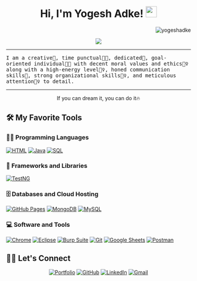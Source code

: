 <h1 align="center">
Hi, I'm Yogesh Adke!
  <img src="https://media.giphy.com/media/hvRJCLFzcasrR4ia7z/giphy.gif" width="30"></h1>
 <img src="https://komarev.com/ghpvc/?username=yogeshadke&label=Profile%20Views&color=0e75b6&style=flat" align='right' alt="yogeshadke" />
<!--  <img src="https://gpvc.arturio.dev/yogeshadke" alt="Profile views" align='right'/> <a href="https://github.com/yogeshadke/yogeshadke/"> </a> update  -->

<br/>

<!-- Typing SVG by DenverCoder1 - https://github.com/DenverCoder1/readme-typing-svg -->
<p align="center">
  <a href="https://github.com/DenverCoder1/readme-typing-svg"><img src="https://readme-typing-svg.herokuapp.com?lines=Bachlor's+In+Electronics;QA+Enginner+Automation+Manual;%20|%20Salesforce%20|%20API%20|%20Mobile%20|%20Testing%20|;Always%20learning%20new%20things&center=true&width=380&height=45"></a>
</p>
<hr/>
<samp>
I am a creative🎡, time punctual👩‍🎓, dedicated🎯, goal-oriented individual👩‍💻 with decent moral values and ethics🙇‍♀️ along with a high-energy level🤹‍♀️, honed communication skills👐, strong organizational skills👮‍♀️, and meticulous attention🕵️‍♀️ to detail.
</samp>
</p>
<hr/>
<p align="center">
  </a>
  <p align="center"> If you can dream it, you can do it🔥 </p>
</p>

## 🛠️ My Favorite Tools

### 👨‍💻 Programming Languages

<p>
    <a href="https://github.com/search?q=user%3ADenverCoder1+is%3Arepo+language%3Ac">
    <a href="https://github.com/search?q=user%3ADenverCoder1+is%3Arepo+language%3Acpp">
    <a href="https://github.com/search?q=user%3ADenverCoder1+is%3Arepo+language%3Acss">
    <a href="https://github.com/search?q=user%3ADenverCoder1+is%3Arepo+language%3Ahtml"><img alt="HTML" src="https://img.shields.io/badge/HTML%20-%23E34F26.svg?logo=html5&logoColor=white"></a>
    <a href="https://github.com/search?q=user%3ADenverCoder1+is%3Arepo+language%3Ajava"><img alt="Java" src="https://img.shields.io/badge/Java-%23007396.svg?logo=java&logoColor=white"></a>
    <a href="https://github.com/search?q=user%3ADenverCoder1+is%3Arepo+language%3Ajavascript">
    <a href="https://github.com/search?q=user%3ADenverCoder1+is%3Arepo+language%3Ajavascript">
    <a href="https://github.com/search?q=user%3ADenverCoder1+is%3Arepo+language%3Aphp">
    <a href="https://github.com/search?q=user%3ADenverCoder1+is%3Arepo+language%3Apython">
    <a href="https://github.com/search?q=user%3ADenverCoder1+is%3Arepo+language%3Asql"><img alt="SQL" src="https://img.shields.io/badge/SQL%20-%23025E8C.svg?logo=amazon-dynamodb&logoColor=white"></a>

### 🧰 Frameworks and Libraries

<p>
    <a href="#"><img alt="TestNG" src="https://img.shields.io/badge/-TestNG-00979D?logo=TestNG&logoColor=white"></a>
  
</p>

### 🗄️ Databases and Cloud Hosting

<p>
    <a href="#"><img alt="GitHub Pages" src="https://img.shields.io/badge/GitHub%20Pages-%23327FC7.svg?logo=github&logoColor=white"></a>
    <a href="#"><img alt="MongoDB" src ="https://img.shields.io/badge/MongoDB-%234ea94b.svg?logo=mongodb&logoColor=white"></a>
    <a href="#"><img alt="MySQL" src="https://img.shields.io/badge/MySQL-%2300f.svg?logo=mysql&logoColor=white"></a>
</p>

### 💻 Software and Tools

<p>
     <a href="#"></a>
    <a href="#"></a>
    <a href="#"></a>
    <a href="#"><img alt="Chrome" src="https://img.shields.io/badge/Chrome-3DDC84?logo=google-chrome&logoColor=white"></a>
    <a href="#"><img alt="Eclipse" src="https://img.shields.io/badge/Eclipse%20-%23F05033.svg?logo=Eclipse&logoColor=white"></a>
   <a href="#"><img alt="Burp Suite" src="https://img.shields.io/badge/Burp Suite%20-%23F05033.svg?logo=Burp Suite&logoColor=white"></a>
    <a href="#"></a>
    <a href="#"></a>
    <a href="#"><img alt="Git" src="https://img.shields.io/badge/Git%20-%23F05033.svg?logo=git&logoColor=white"></a>
    <a href="#"><img alt="Google Sheets" src="https://img.shields.io/badge/Google%20Sheets%20-%2334A853.svg?logo=google%20sheets&logoColor=white"></a>
    <a href="#"><img alt="Postman" src="https://img.shields.io/badge/Postman-FF6C37?logo=postman&logoColor=white"></a>
   
</p>

## 🙋‍♀️ Let's Connect

<p align="center">
	<a href="https://yogeshadke.github.io/" target="_blank"><img src="https://img.icons8.com/bubbles/50/000000/web.png" alt="Portfolio"/></a>
	<a href="https://github.com/yogeshadke" target="_blank"><img src="https://img.icons8.com/bubbles/50/000000/github.png" alt="GitHub"/></a>
	<a href="https://www.linkedin.com/in/yogesh-adke-istqb-ctfl/" target="_blank"><img src="https://img.icons8.com/bubbles/50/000000/linkedin.png" alt="LinkedIn"/></a>
	</a>
	</a>
	<a href="mailto:yogeshadke24@gmail.com" target="_blank"><img src="https://img.icons8.com/bubbles/50/000000/gmail.png" alt="Gmail"/></a>
</p>


